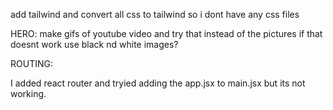 add tailwind and convert all css to tailwind so i dont have any css files

HERO:
make gifs of youtube video and try that instead of the pictures
if that doesnt work use black nd white images?

ROUTING:

I added react router and tryied adding the app.jsx to main.jsx but its not working.
